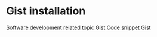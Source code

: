 # Gist installation


[Software development related topic Gist](https://gist.github.com/Sambhav250703/178844a52fe3590d309a0cac787997c7)
[Code snippet Gist](https://gist.github.com/Sambhav250703/bc4e1cd9e3ee72cf49ce03109d392991)
